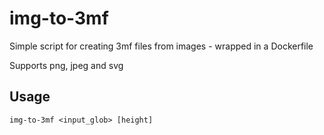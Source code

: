 # img-to-3mf
 Simple script for creating 3mf files from images - wrapped in a Dockerfile

Supports png, jpeg and svg

## Usage
```
img-to-3mf <input_glob> [height]
```
